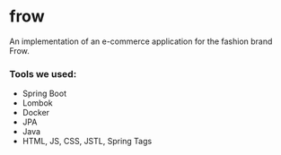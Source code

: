 # frow
An implementation of an e-commerce application for the fashion brand Frow.

### Tools we used:
- Spring Boot 
- Lombok
- Docker
- JPA 
- Java
- HTML, JS, CSS, JSTL, Spring Tags
